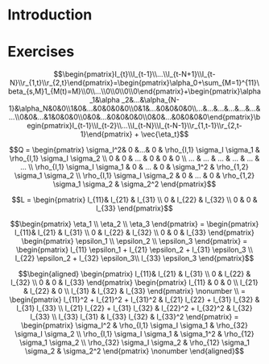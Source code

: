 # Introduction

# Exercises

$$\begin{pmatrix}I_{t}\\I_{t-1}\\...\\I_{t-N+1}\\I_{t-N}\\r_{1,t}\\r_{2,t}\end{pmatrix}=\begin{pmatrix}\alpha_0+\sum_{M=1}^{11}\beta_{s,M}1_{M(t)=M}\\0\\...\\0\\0\\0\\0\end{pmatrix}+\begin{pmatrix}\alpha_1&\alpha _2&...&\alpha_{N-1}&\alpha_N&0&0\\1&0&...&0&0&0&0\\0&1&...&0&0&0&0\\...&...&...&...&...&...&...\\0&0&...&1&0&0&0\\0&0&...&0&0&0&0\\0&0&...&0&0&0&0\end{pmatrix}\begin{pmatrix}I_{t-1}\\I_{t-2}\\...\\I_{t-N}\\I_{t-N-1}\\r_{1,t-1}\\r_{2,t-1}\end{pmatrix} + \vec{\eta_t}$$

$$Q = 
    \begin{pmatrix}
    \sigma_I^2& 0 &...& 0 & \rho_{I,1} \sigma_I \sigma_1 & \rho_{I,1} \sigma_I \sigma_2 \\ 
    0 & 0 & ... & 0 & 0 & 0 \\
    ... & ... & ... & ... & ... & ... \\
     \rho_{I,1} \sigma_I \sigma_1 & 0 & ... & 0 & \sigma_1^2  & \rho_{1,2} \sigma_1 \sigma_2 \\
    \rho_{I,1} \sigma_I \sigma_2 & 0 & ... & 0 &  \rho_{1,2} \sigma_1 \sigma_2 & \sigma_2^2
    \end{pmatrix}$$

$$L = 
    \begin{pmatrix}
    l_{11}& l_{21} & l_{31} \\
    0     & l_{22} & l_{32} \\
    0     &    0   & l_{33}
    \end{pmatrix}$$

$$\begin{pmatrix} 
    \eta_1 \\
    \eta_2 \\
    \eta_3 
    \end{pmatrix}
    = 
    \begin{pmatrix}
    l_{11}& l_{21} & l_{31} \\
    0     & l_{22} & l_{32} \\
    0     &    0   & l_{33}
    \end{pmatrix}
    \begin{pmatrix} 
    \epsilon_1 \\
    \epsilon_2 \\
    \epsilon_3 
    \end{pmatrix}
    = 
    \begin{pmatrix} 
    l_{11} \epsilon_1 + l_{21} \epsilon_2 + l_{31} \epsilon_3  \\
    l_{22} \epsilon_2 + l_{32} \epsilon_3\\
    l_{33} \epsilon_3 
    \end{pmatrix}$$

$$\begin{aligned}
    \begin{pmatrix}
    l_{11}& l_{21} & l_{31} \\
    0     & l_{22} & l_{32} \\
    0     &    0   & l_{33}
    \end{pmatrix}
    \begin{pmatrix}
    l_{11} & 0 & 0 \\
    l_{21} & l_{22} & 0 \\
    l_{31} & l_{32} & l_{33}
    \end{pmatrix}
    \nonumber \\
    =
     \begin{pmatrix}
    l_{11}^2 + l_{21}^2 + l_{31}^2  & l_{21} l_{22} + l_{31} l_{32} & l_{31} l_{33} \\
    l_{21} l_{22} + l_{31} l_{32}  & l_{22}^2 + l_{32}^2 & l_{32} l_{33} \\
    l_{33} l_{31} & l_{33} l_{32} & l_{33}^2
    \end{pmatrix}
    = 
     \begin{pmatrix}
    \sigma_I^2  & \rho_{I,1} \sigma_I \sigma_1  & \rho_{32} \sigma_I \sigma_2 \\
    \rho_{I,1} \sigma_I \sigma_1  & \sigma_1^2 & \rho_{12} \sigma_1 \sigma_2 \\
    \rho_{32} \sigma_I \sigma_2 & \rho_{12} \sigma_1 \sigma_2 & \sigma_2^2
    \end{pmatrix}
    \nonumber
\end{aligned}$$
